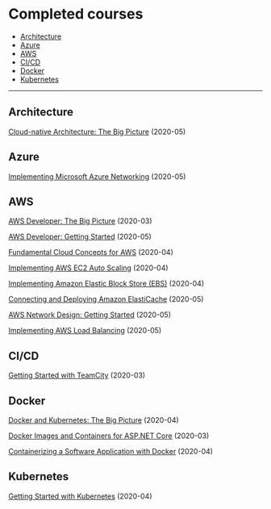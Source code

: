 # Completed courses

* [Architecture](#architecture "Architecture")
* [Azure](#azure "Azure")
* [AWS](#aws "Amazon Web Services")
* [CI/CD](#cicd "Continuous integration and continuous delivery")
* [Docker](#docker "Docker")
* [Kubernetes](#kubernetes "Kubernetes")

---

## Architecture
[Cloud-native Architecture: The Big Picture](https://app.pluralsight.com/library/courses/cloud-native-architecture-big-picture/) (2020-05)

## Azure
[Implementing Microsoft Azure Networking](https://app.pluralsight.com/library/courses/microsoft-azure-networking-implementing/) (2020-05)

## AWS
[AWS Developer: The Big Picture](https://app.pluralsight.com/library/courses/aws-developer-big-picture/) (2020-03)

[AWS Developer: Getting Started](https://app.pluralsight.com/library/courses/aws-developer-getting-started/) (2020-05)

[Fundamental Cloud Concepts for AWS](https://app.pluralsight.com/library/courses/fundamental-cloud-concepts-aws/) (2020-04)

[Implementing AWS EC2 Auto Scaling](https://app.pluralsight.com/library/courses/aws-ec2-auto-scaling-implementing/) (2020-04)

[Implementing Amazon Elastic Block Store (EBS)](https://app.pluralsight.com/library/courses/aws-elastic-block-store-implementing/) (2020-04)

[Connecting and Deploying Amazon ElastiCache](https://app.pluralsight.com/library/courses/aws-database-amazon-elasticache/) (2020-05)

[AWS Network Design: Getting Started](https://app.pluralsight.com/library/courses/aws-network-design-getting-started/) (2020-05)

[Implementing AWS Load Balancing](https://app.pluralsight.com/library/courses/aws-load-balancing-implementing/) (2020-05)

## CI/CD

[Getting Started with TeamCity](https://app.pluralsight.com/library/courses/teamcity-getting-started/) (2020-03)

## Docker

[Docker and Kubernetes: The Big Picture](https://app.pluralsight.com/library/courses/docker-kubernetes-big-picture/) (2020-04)

[Docker Images and Containers for ASP.NET Core](https://app.pluralsight.com/library/courses/docker-images-containers-aspdotnet-core/) (2020-03)

[Containerizing a Software Application with Docker](https://app.pluralsight.com/library/courses/containerizing-software-application-docker/) (2020-04)

## Kubernetes

[Getting Started with Kubernetes](https://app.pluralsight.com/library/courses/getting-started-kubernetes/) (2020-04)

